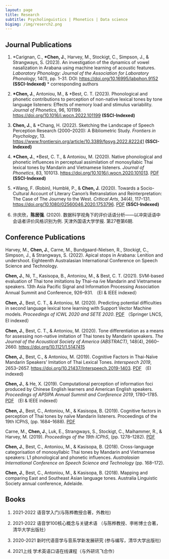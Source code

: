```yaml
---
layout: page
title: Research
subtitle: Psycholinguistics | Phonetics | Data science
bigimg: /img/reserch2.png
---
```


## Journal Publications

1. \*Carignan, C., **\*Chen, J.**, Harvey, M., Stockigt, C., Simpson, J., & Strangways, S. (2023). An investigation of the dynamics of vowel nasalization in Arabana using machine learning of acoustic features. *Laboratory Phonology: Journal of the Association for Laboratory Phonology*, 14(1), pp. 1–31. DOI: https://doi.org/10.16995/labphon.9152 **(SSCI-Indexed)** \* corresponding authors

2. **\*Chen, J.**, Antoniou, M., & \*Best, C. T. (2023). Phonological and phonetic contributions to perception of non-native lexical tones by tone language listeners: Effects of memory load and stimulus variability. *Journal of Phonetics*, 96, 101199. https://doi.org/10.1016/j.wocn.2022.101199 **(SSCI-Indexed)**

3. **Chen, J.**, & \*Chang, H. (2022). Sketching the Landscape of Speech Perception Research (2000–2020): A Bibliometric Study. *Frontiers in Psychology*, 13. https://www.frontiersin.org/article/10.3389/fpsyg.2022.822241 **(SSCI-Indexed)**

4. **\*Chen, J.**, \*Best, C. T., & Antoniou, M. (2020). Native phonological and phonetic influences in perceptual assimilation of monosyllabic Thai lexical tones by Mandarin and Vietnamese listeners. *Journal of Phonetics*, 83, 101013. https://doi.org/10.1016/j.wocn.2020.101013. [PDF](https://www.jianguoyun.com/p/DdRiHHkQo4epBxi0nvED) **(SSCI-Indexed)**

5. \*Wang, F. (Robin), Humblé, P., & **Chen, J.** (2020). Towards a Socio-Cultural Account of Literary Canon’s Retranslation and Reinterpretation: The Case of The Journey to the West. *Critical Arts*, 34(4), 117–131. https://doi.org/10.1080/02560046.2020.1753796.  [PDF](https://www.jianguoyun.com/p/DVzy1zAQo4epBxjFnvED) **(SSCI-Indexed)**

6. 许庆欣，**陈居强**. (2020). 数据科学视角下的评价话语分析——以冲突话语中会话者评价风格识别为例. 天津外国语大学学报. 第27卷第6期.


## Conference Publications

Harvey, M., **Chen, J.**, Carne, M., Bundgaard-Nielsen, R., Stockigt, C., Simpson, J., & Strangways, S. (2022). Apical stops in Arabana: Lenition and undershoot. Eighteenth Australasian International Conference on Speech Science and Technology. 

**Chen, J.**, Ni, T., Kasisopa, B., Antoniou, M., & Best, C. T. (2021). SVM-based evaluation of Thai tone imitations by Thai-na ̈ıve Mandarin and Vietnamese speakers. 13th Asia Pacific Signal and Information Processing Association Annual Summit and Conference, 926–931. （EI & IEEE indexed）

 **Chen, J.**, Best, C. T., & Antoniou, M. (2020). Predicting potential difficulties in second language lexical tone learning with Support Vector Machine models. *Proceedings of ICWL 2020 and SETE 2020*. [PDF](https://www.jianguoyun.com/p/DSYCfVUQo4epBxiWoPED) （Springer LNCS, EI indexed）

 **Chen, J.**, Best, C. T., & Antoniou, M. (2020). Tone differentiation as a means for assessing non-native imitation of Thai tones by Mandarin speakers. *The Journal of the Acoustical Society of America (ABSTRACT)*, 148(4), 2660–2660. https://doi.org/10.1121/1.5147415

 **Chen, J.**, Best, C., & Antoniou, M. (2019). Cognitive Factors in Thai-Naïve Mandarin Speakers’ Imitation of Thai Lexical Tones. *Interspeech 2019*, 2653–2657. https://doi.org/10.21437/Interspeech.2019-1403. [PDF](https://www.jianguoyun.com/p/DRd7RVsQo4epBxiZoPED) （EI indexed)

 **Chen, J.**, & He, X. (2019). Computational perception of information foci produced by Chinese English learners and American English speakers. *Proceedings of APSIPA Annual Summit and Conference 2019*, 1780–1785. [PDF](https://www.jianguoyun.com/p/DStDhq4Qo4epBxjHnvED) （EI & IEEE indexed）

 **Chen, J.**, Best, C., Antoniou, M., & Kasisopa, B. (2019). Cognitive factors in perception of Thai tones by naïve Mandarin listeners. Proceedings of the 19th ICPhS, (pp. 1684–1688). [PDF](https://www.jianguoyun.com/p/DVYZmCUQo4epBxjEnvED)

 Carne, M., **Chen, J.**, Luk, E., Strangways, S., Stockigt, C., Maihammer, R., & Harvey, M. (2019). *Proceedings of the 19th ICPhS*, (pp. 1278–1282). [PDF](https://www.jianguoyun.com/p/DfUwjKgQo4epBxi_nvED)

 **Chen, J.**, Best, C., Antoniou, M., & Kasisopa, B. (2018). Cross-language categorisation of monosyllabic Thai tones by Mandarin and Vietnamese speakers: L1 phonological and phonetic influences. *Australasian International Conference on Speech Science and Technology* (pp. 168–172).

 **Chen, J.**, Best, C., Antoniou, M., & Kasisopa, B. (2018). Mapping and comparing East and Southeast Asian language tones. Australia Linguistic Society annual conference, Adelaide.


## Books

 1. 2021-2022 语音学入门(与陈桦教授合著，外教社)

 2. 2021-2022 语音学100核心概念与关键术语 （与陈桦教授、李彬博士合著，清华大学出版社）

 3. 2020-2021 新时代语音学与音系学新发展研究 (参与编写，清华大学出版社)

 4. 2021上线 学术英语口语在线课程（与外研讯飞合作）
